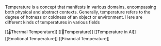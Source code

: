 Temperature is a concept that manifests in various domains, encompassing both physical and abstract contexts.
Generally, temperature refers to the degree of hotness or coldness of an object or environment. 
Here are different kinds of temperatures in various fields

[[🌡Thermal Temperature]]
[[🎨Temperature]]
[[Temperature in AI]]
[[Emotional Temperature]]
[[Financial Temperature]]